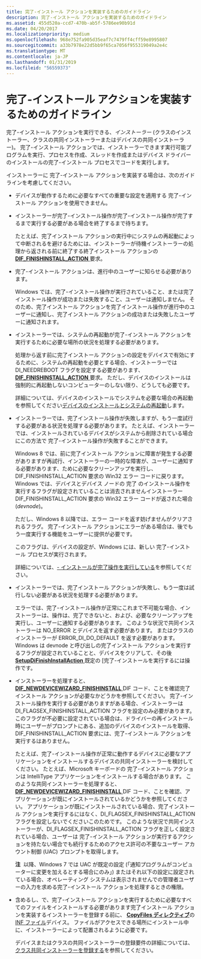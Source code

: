 ```yaml
---
title: 完了-インストール アクションを実装するためのガイドライン
description: 完了-インストール アクションを実装するためのガイドライン
ms.assetid: 455d520a-ccd7-470b-ab5f-5786ee90b91d
ms.date: 04/20/2017
ms.localizationpriority: medium
ms.openlocfilehash: 968e752fa905d35eaf7c7479ff4cff59e8995807
ms.sourcegitcommit: a33b7978e22d5bb9f65ca7056f955319049a2e4c
ms.translationtype: MT
ms.contentlocale: ja-JP
ms.lasthandoff: 01/31/2019
ms.locfileid: "56559373"
---
```

# <a name="guidelines-for-implementing-finish-install-actions"></a>完了-インストール アクションを実装するためのガイドライン


完了-インストール アクションを実行できる、*インストーラー* (クラスのインストーラー、クラスの共同インストーラーまたはデバイスの共同インストーラー)。 完了-インストール アクションでは、インストーラーできます実行可能プログラムを実行、プロセスを作成、スレッドを作成またはデバイス ドライバーのインストールの完了-インストール プロセスでコードを実行します。

インストーラーに 完了-インストール アクションを実装する場合は、次のガイドラインを考慮してください。

-   デバイスが動作するために必要なすべての重要な設定を適用する 完了-インストール アクションを使用できません。

-   インストーラーが完了-インストール操作が完了-インストール操作が完了するまで実行する必要がある場合を終了するまで待ちます。

    たとえば、完了インストール アクションの実行中にシステムの再起動によって中断されるを避けるためには、インストーラーが待機インストーラーの処理から返される前に終了する終了インストール アクションの[ **DIF_FINISHINSTALL_ACTION** ](https://msdn.microsoft.com/library/windows/hardware/ff543684)要求。

-   完了-インストール アクションは、進行中のユーザーに知らせる必要があります。

    Windows では、完了-インストール操作が実行されていること、または完了インストール操作が成功または失敗すること、ユーザーは通知しません。 そのため、完了インストール アクションを完了インストール操作が進行中のユーザーに通知し、完了インストール アクションの成功または失敗したユーザーに通知されます。

-   インストーラーでは、システムの再起動が完了-インストール アクションを実行するために必要な場所の状況を処理する必要があります。

    処理から返す前に完了インストール アクションの設定をデバイスで有効にするために、システムの再起動を必要とする場合、インストーラーでは DI_NEEDREBOOT フラグを設定する必要があります、 [ **DIF_FINISHINSTALL_ACTION** ](https://msdn.microsoft.com/library/windows/hardware/ff543684)要求。 ただし、デバイスのインストールは強制的に再起動しないコンピューターのしない限り、どうしても必要です。

    詳細については、デバイスのインストールでシステムを必要な場合の再起動を参照してください[デバイスのインストールとシステムの再起動](device-installations-and-system-restarts.md)します。

-   インストーラーでは、完了インストール操作が失敗しますが、もう一度試行する必要がある状況を処理する必要があります。 たとえば、インストーラーでは、インストールされているデバイスがシステムから削除されている場合にこの方法で 完了-インストール操作が失敗することができます。

    Windows 8 では、前に完了インストール アクションに障害が発生する必要がありますが再試行、インストーラーの一時的な障害が、ユーザーに通知する必要があります、ために必要なクリーンアップを実行し、DIF_FINISHINSTALL_ACTION 要求の Win32 エラー コードに戻ります。 Windows では、デバイスとデバイス ノードの 完了 のインストール操作を実行するフラグが設定されていることは消去されませんインストーラー DIF_FINISHINSTALL_ACTION 要求の Win32 エラー コードが返された場合 (*devnode*)。

    ただし、Windows 8 以降では、エラー コードを返す妨げませんがクリアされるフラグ。 完了-インストール アクションにエラーがある場合は、後でもう一度実行する機能をユーザーに提供が必要です。

    このフラグは、デバイスの設定が、Windows には、新しい 完了-インストール プロセスが実行されます。

    詳細については、[- インストールが完了操作を実行している](running-finish-install-actions.md)を参照してください。

-   インストーラーでは、完了インストール アクションが失敗し、もう一度は試行しない必要がある状況を処理する必要があります。

    エラーでは、完了-インストール操作が正常にこれまで不可能な場合、インストーラーは、操作は、完了できないと、および、必要なクリーンアップを実行し、ユーザーに通知する必要があります。 このような状況で共同インストーラーは NO_ERROR とデバイスを返す必要があります。 またはクラスのインストーラーが ERROR_DI_DO_DEFAULT を返す必要があります。 Windows は devnode と呼び出しの完了インストール アクションを実行するフラグが設定されていることと、デバイスをクリアして、その後[ **SetupDiFinishInstallAction** ](https://msdn.microsoft.com/library/windows/hardware/ff551022)既定の [完了-インストールを実行するには操作です。

-   インストーラーを処理すると、 [ **DIF_NEWDEVICEWIZARD_FINISHINSTALL** ](https://msdn.microsoft.com/library/windows/hardware/ff543702) DIF コード、ことを確認完了インストール アクションが必要なかどうかを参照してください。 完了-インストール操作を実行する必要がありますがある場合、インストーラーは DI_FLAGSEX_FINISHINSTALL_ACTION フラグを設定のみ必要があります。 このフラグが不必要に設定されている場合は、ドライバーの再インストール時にユーザーがプロンプトにある、追加のデバイスのインストールを取得、DIF_FINISHINSTALL_ACTION 要求には、完了-インストール アクションを実行するはありません。

    たとえば、完了-インストール操作が正常に動作するデバイスに必要なアプリケーションをインストールするデバイスの共同インストーラーを検討してください。 たとえば、Microsoft キーボードの 完了-インストール アクションは IntelliType アプリケーションをインストールする場合があります。 このような共同インストーラーを処理すると、 [ **DIF_NEWDEVICEWIZARD_FINISHINSTALL** ](https://msdn.microsoft.com/library/windows/hardware/ff543702) DIF コード、ことを確認、アプリケーションが既にインストールされているかどうかを参照してください。 アプリケーションが既にインストールされている場合、完了インストール アクションを実行するにはなく、DI_FLAGSEX_FINISHINSTALL_ACTION フラグを設定しないでくださいこのためです。 このような状況で共同インストーラーが、DI_FLAGSEX_FINISHINSTALL_ACTION フラグを正しく設定されている場合、ユーザーは 完了-インストール アクションが実行するアクションを持たない場合でも続行するためのアクセス許可の不要なユーザー アカウント制御 (UAC) プロンプトを取得します。

    **注**  以降、Windows 7 では UAC が既定の設定 (「通知プログラムがコンピューターに変更を加えるとする場合にのみ」) またはそれ以下の設定に設定されている場合、オペレーティング システムは表示されませんでの管理者ユーザーの入力を求める完了-インストール アクションを処理するときの権限。

     

-   含めるし、で、完了-インストール アクションを実行するために必要なすべてのファイルをインストールする必要があります完了インストール アクションを実装するインストーラーを登録する前に、 [ **CopyFiles ディレクティブ**](inf-copyfiles-directive.md)の[INF ファイル](inf-files.md)デバイス。 ファイルがアクセスできる場所にインストール中に、インストーラーによって配置されるように必要です。

    デバイスまたはクラスの共同インストーラーの登録要件の詳細については、[クラス共同インストーラーを登録する](registering-a-class-co-installer.md)を参照してください。

 

 





